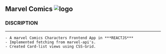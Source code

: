 ## Marvel Comics ![logo](https://i.pinimg.com/564x/e4/2b/72/e42b72121ac11b1997e99977b21daf2a.jpg)

### DISCRIPTION
***
    - A marvel Comics Characters Frontend App in ***REACTJS***
    - Implemented fetching from marvel-api's.
    - Created Card-list views using CSS-Grid.
